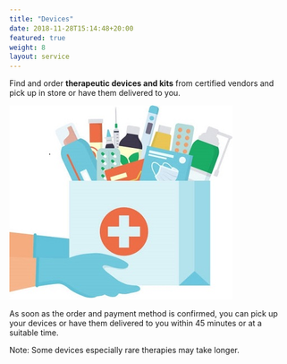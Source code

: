```yaml
---
title: "Devices"
date: 2018-11-28T15:14:48+20:00 
featured: true
weight: 8
layout: service
---
```


Find and order **therapeutic devices and kits** from certified vendors and pick up in store or have them delivered to you. 

![Medical Diagnoses](/images/illustrations/hand-drugs.jpg)

As soon as the order and payment method is confirmed, you can pick up your devices or have them delivered to you within 45 minutes or at a suitable time.

Note: Some devices especially rare therapies may take longer.






